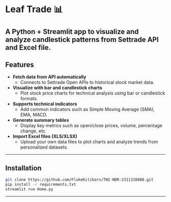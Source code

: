 # Leaf Trade 📊

A Python + Streamlit app to visualize and analyze candlestick patterns from Settrade API and Excel file.
---

## Features
- <strong>Fetch data from API automatically</strong>
    - Connects to Settrade Open APIs to historical stock market data.
- <strong>Visualize with bar and candlestick charts</strong>
    - Plot stock price charts for technical analysis using bar or candlestick formats.
- <strong>Supports technical indicators</strong>
    - Add common indicators such as Simple Moving Average (SMA), EMA, MACD.
- <strong>Generate summary tables</strong>
    - Display key metrics such as open/close prices, volume, percentage change, etc.
- <strong>Import Excel files (XLS/XLSX)</strong>
    - Upload your own data files to plot charts and analyze trends from personalized datasets.
---
## Installation
```bash
git clone https://github.com/FlukeKitikorn/TNI-NDR-2311310888.git
pip install -r requirements.txt
streamlit run Home.py
```
---
